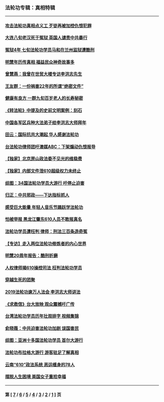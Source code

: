 ### 法轮功专辑：真相特辑
---
#### [攻击法轮功真相点义工 歹徒再被加控仇恨犯罪](../../pages/nf4389/n13601019.md?05160430) 
#### [大连八旬老汉死于冤狱 英国人谴责中共暴行](../../pages/nf4389/n13480118.md?05160430) 
#### [冤狱4年 七旬法轮功学员马和在兰州监狱遭酷刑](../../pages/nf4389/n13304688.md?05160430) 
#### [明慧年历传真相 福益民众神奇故事多](../../pages/nf4389/n13294545.md?05160430) 
#### [曾慧燕：我曾在世贸大楼专访李洪志先生](../../pages/nf4389/n12898729.md?05160430) 
#### [王友群：一份祸害22年的所谓“绝密文件”](../../pages/nf4389/n12871750.md?05160430) 
#### [健康有良方 一群九旬百岁老人的长寿秘密](../../pages/nf4389/n12847475.md?05160430) 
#### [《转法轮》中提及的史前文明案例：刻石](../../pages/nf4389/n12758577.md?05160430) 
#### [中国各军区兵种大法弟子给李洪志大师拜年](../../pages/nf4389/n12750047.md?05160430) 
#### [田云：国际抗共大潮起 华人感谢法轮功](../../pages/nf4389/n12357708.md?05160430) 
#### [台法轮功律师团吁澳媒ABC：下架煽动仇恨报导](../../pages/nf4389/n12279917.md?05160430) 
#### [【独家】北京房山政法委不见光的维稳费](../../pages/nf4389/n12031979.md?05160430) 
#### [【独家】内部文件泄610超级权力未终止](../../pages/nf4389/n12023895.md?05160430) 
#### [组图：34国法轮功学员大游行 吁停止迫害](../../pages/nf4389/n11492658.md?05160430) 
#### [归正：中共邪政——下达指标抓人](../../pages/nf4389/n11474770.md?05160430) 
#### [感受巨大能量 年轻人音乐节踊跃学法轮功](../../pages/nf4389/n11441981.md?05160430) 
#### [怕被举报 黑龙江肇东610人员不敢报真名](../../pages/nf4389/n11436499.md?05160430) 
#### [法轮功学员遭枉判 律师：刑法三百条造奇冤](../../pages/nf4389/n11433943.md?05160430) 
#### [【专访】走入两位法轮功修炼者的内心世界](../../pages/nf4389/n11415623.md?05160430) 
#### [明慧20周年报告：酷刑折磨](../../pages/nf4389/n11387954.md?05160430) 
#### [人权律师揭610操控司法 枉判法轮功学员](../../pages/nf4389/n11313370.md?05160430) 
#### [穿越生死的团聚](../../pages/nf4389/n11258922.md?05160430) 
#### [2019法轮功逾万人法会 李洪志大师讲法](../../pages/nf4389/n11265303.md?05160430) 
#### [《求救信》台大放映 观众震撼吁广传](../../pages/nf4389/n10922251.md?05160430) 
#### [台湾法轮功学员历年壮观排字 视频集锦](../../pages/nf4389/n10878789.md?05160430) 
#### [俞晓薇：中共迫害法轮功加剧 误国害民](../../pages/nf4389/n10859260.md?05160430) 
#### [组图：亚洲十多国法轮功学员 首尔大游行](../../pages/nf4389/n10781149.md?05160430) 
#### [法轮功布拉格大游行 游客驻足了解真相](../../pages/nf4389/n10749360.md?05160430) 
#### [云南“610”政法系统 恶运缠身的78人](../../pages/nf4389/n10747534.md?05160430) 
#### [摆脱人生困境 美国女子重拾幸福](../../pages/nf4389/n10688678.md?05160430) 

---
#### 第 [ [7](./7.md?05160430) / [6](./6.md?05160430) / [5](./5.md?05160430) / [4](./4.md?05160430) / [3](./3.md?05160430) / [2](./2.md?05160430) / [1](./1.md?05160430) ] 页

